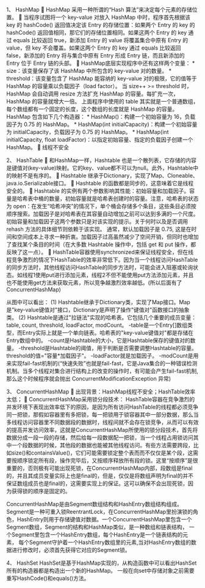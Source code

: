 1、	HashMap
	HashMap 采用一种所谓的“Hash 算法”来决定每个元素的存储位置。
	当程序试图将一个 key-value 对放入 HashMap 中时，程序首先根据该 key 的 hashCode() 返回值决定该 Entry 的存储位置：如果两个 Entry 的 key 的 hashCode() 返回值相同，那它们的存储位置相同。如果这两个 Entry 的 key 通过 equals 比较返回 true，新添加 Entry 的 value 将覆盖集合中原有 Entry 的 value，但 key 不会覆盖。如果这两个 Entry 的 key 通过 equals 比较返回 false，新添加的 Entry 将与集合中原有 Entry 形成 Entry 链，而且新添加的 Entry 位于 Entry 链的头部。
	HashMap底层实现程序中还有这样两个变量： 
    * size：该变量保存了该 HashMap 中所包含的 key-value 对的数量。 
    * threshold：该变量包含了 HashMap 能容纳的 key-value 对的极限，它的值等于 HashMap 的容量乘以负载因子（load factor）。 
当 size++ >= threshold 时，HashMap 会自动调用 resize 方法扩充 HashMap 的容量。每扩充一次，HashMap 的容量就增大一倍。 
上面程序中使用的 table 其实就是一个普通数组，每个数组都有一个固定的长度，这个数组的长度就是 HashMap 的容量。HashMap 包含如下几个构造器： 
    * HashMap()：构建一个初始容量为 16，负载因子为 0.75 的 HashMap。 
    * HashMap(int initialCapacity)：构建一个初始容量为 initialCapacity，负载因子为 0.75 的 HashMap。 
    * HashMap(int initialCapacity, float loadFactor)：以指定初始容量、指定的负载因子创建一个 HashMap。 
	线程不安全

2、	HashTable
	和HashMap一样，Hashtable 也是一个散列表，它存储的内容是键值对(key-value)映射。它的key、value都不可以为null。此外，Hashtable中的映射不是有序的。
	Hashtable 继承于Dictionary，实现了Map、Cloneable、java.io.Serializable接口。
	Hashtable 的函数都是同步的，这意味着它是线程安全的。
	Hashtable 的实例有两个参数影响其性能：初始容量和加载因子。容量是哈希表中桶的数量，初始容量就是哈希表创建时的容量。注意，哈希表的状态为 open：在发生“哈希冲突”的情况下，单个桶会存储多个条目，这些条目必须按顺序搜索。加载因子是对哈希表在其容量自动增加之前可以达到多满的一个尺度。初始容量和加载因子这两个参数只是对该实现的提示。关于何时以及是否调用 rehash 方法的具体细节则依赖于该实现。
通常，默认加载因子是 0.75, 这是在时间和空间成本上寻求一种折衷。加载因子过高虽然减少了空间开销，但同时也增加了查找某个条目的时间（在大多数 Hashtable 操作中，包括 get 和 put 操作，都反映了这一点）。
	HashTable容器使用synchronized来保证线程安全，但在线程竞争激烈的情况下HashTable的效率非常低下。因为当一个线程访问HashTable的同步方法时，其他线程访问HashTable的同步方法时，可能会进入阻塞或轮询状态。如线程1使用put进行添加元素，线程2不但不能使用put方法添加元素，并且也不能使用get方法来获取元素，所以竞争越激烈效率越低。(所以后面有了ConcurrentHashMap)
 
从图中可以看出： 
(1) Hashtable继承于Dictionary类，实现了Map接口。Map是"key-value键值对"接口，Dictionary是声明了操作"键值对"函数接口的抽象类。 
(2) Hashtable是通过"拉链法"实现的哈希表。它包括几个重要的成员变量：table, count, threshold, loadFactor, modCount。
-table是一个Entry[]数组类型，而Entry实际上就是一个单向链表。哈希表的"key-value键值对"都是存储在Entry数组中的。 
-count是Hashtable的大小，它是Hashtable保存的键值对的数量。 
-threshold是Hashtable的阈值，用于判断是否需要调整Hashtable的容量。threshold的值="容量*加载因子"。
-loadFactor就是加载因子。 
-modCount是用来实现fail-fast机制的(“快速失败”也就是fail-fast，它是Java集合的一种错误检测机制。当多个线程对集合进行结构上的改变的操作时，有可能会产生fail-fast机制,那么这个时候程序就会抛出 ConcurrentModificationException 异常)

3、	ConcurrentHashMap
	出现背景：HashMap线程不安全；HashTable效率太低；
	ConcurrentHashMap采用锁分段技术：
HashTable容器在竞争激烈的并发环境下表现出效率低下的原因，是因为所有访问HashTable的线程都必须竞争同一把锁，那假如容器里有多把锁，每一把锁用于锁容器其中一部分数据，那么当多线程访问容器里不同数据段的数据时，线程间就不会存在锁竞争，从而可以有效的提高并发访问效率，这就是ConcurrentHashMap所使用的锁分段技术，首先将数据分成一段一段的存储，然后给每一段数据配一把锁，当一个线程占用锁访问其中一个段数据的时候，其他段的数据也能被其他线程访问。有些方法需要跨段，比如size()和containsValue()，它们可能需要锁定整个表而而不仅仅是某个段，这需要按顺序锁定所有段，操作完毕后，又按顺序释放所有段的锁。这里“按顺序”是很重要的，否则极有可能出现死锁，在ConcurrentHashMap内部，段数组是final的，并且其成员变量实际上也是final的，但是，仅仅是将数组声明为final的并不保证数组成员也是final的，这需要实现上的保证。这可以确保不会出现死锁，因为获得锁的顺序是固定的。
 
ConcurrentHashMap是由Segment数组结构和HashEntry数组结构组成。Segment是一种可重入锁ReentrantLock，在ConcurrentHashMap里扮演锁的角色，HashEntry则用于存储键值对数据。一个ConcurrentHashMap里包含一个Segment数组，Segment的结构和HashMap类似，是一种数组和链表结构， 一个Segment里包含一个HashEntry数组，每个HashEntry是一个链表结构的元素， 每个Segment守护着一个HashEntry数组里的元素,当对HashEntry数组的数据进行修改时，必须首先获得它对应的Segment锁。

4、	HashSet
HashSet是基于HashMap实现的，从构造函数中可以看出HashSet所有的构造器都是构造出一个新的HashMap。
一般在向set中存储对象之前需要重写HashCode()和equals()方法。
 
